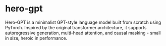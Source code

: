 # hero-gpt
Hero-GPT is a minimalist GPT-style language model built from scratch using PyTorch. Inspired by the original transformer architecture, it supports autoregressive generation, multi-head attention, and causal masking - small in size, heroic in performance.
